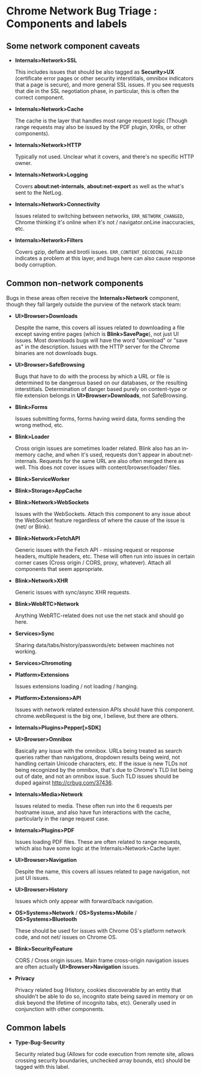 # Chrome Network Bug Triage : Components and labels

## Some network component caveats

* **Internals>Network>SSL**

    This includes issues that should be also tagged as **Security>UX**
    (certificate error pages or other security interstitials, omnibox indicators
    that a page is secure), and more general SSL issues.  If you see requests
    that die in the SSL negotiation phase, in particular, this is often the
    correct component.

* **Internals>Network>Cache**

    The cache is the layer that handles most range request logic (Though range
    requests may also be issued by the PDF plugin, XHRs, or other components).

* **Internals>Network>HTTP**

    Typically not used.  Unclear what it covers, and there's no specific HTTP
    owner.

* **Internals>Network>Logging**

    Covers **about:net-internals**, **about:net-export** as well as the what's
    sent to the NetLog.

* **Internals>Network>Connectivity**

    Issues related to switching between networks, `ERR_NETWORK_CHANGED`, Chrome
    thinking it's online when it's not / navigator.onLine inaccuracies, etc.

* **Internals>Network>Filters**

    Covers gzip, deflate and brotli issues.  `ERR_CONTENT_DECODING_FAILED`
    indicates a problem at this layer, and bugs here can also cause response
    body corruption.

## Common non-network components

Bugs in these areas often receive the **Internals>Network** component, though
they fall largely outside the purview of the network stack team:

* **UI>Browser>Downloads**

    Despite the name, this covers all issues related to downloading a file
    except saving entire pages (which is **Blink>SavePage**), not just UI
    issues.  Most downloads bugs will have the word "download" or "save as" in
    the description.  Issues with the HTTP server for the Chrome binaries are
    not downloads bugs.

* **UI>Browser>SafeBrowsing**

    Bugs that have to do with the process by which a URL or file is determined
    to be dangerous based on our databases, or the resulting interstitials.
    Determination of danger based purely on content-type or file extension
    belongs in **UI>Browser>Downloads**, not SafeBrowsing.

* **Blink>Forms**

    Issues submitting forms, forms having weird data, forms sending the wrong
    method, etc.

* **Blink>Loader**

    Cross origin issues are sometimes loader related.  Blink also has an
    in-memory cache, and when it's used, requests don't appear in
    about:net-internals.  Requests for the same URL are also often merged there
    as well.  This does *not* cover issues with content/browser/loader/ files.

* **Blink>ServiceWorker**

* **Blink>Storage>AppCache**

* **Blink>Network>WebSockets**

    Issues with the WebSockets.  Attach this component to any issue about the
    WebSocket feature regardless of where the cause of the issue is (net/ or
    Blink).

* **Blink>Network>FetchAPI**

    Generic issues with the Fetch API - missing request or response headers,
    multiple headers, etc.  These will often run into issues in certain corner
    cases (Cross origin / CORS, proxy, whatever).  Attach all components that
    seem appropriate.

* **Blink>Network>XHR**

    Generic issues with sync/async XHR requests.

* **Blink>WebRTC>Network**

    Anything WebRTC-related does not use the net stack and should go here.

* **Services>Sync**

    Sharing data/tabs/history/passwords/etc between machines not working.

* **Services>Chromoting**

* **Platform>Extensions**

    Issues extensions loading / not loading / hanging.

* **Platform>Extensions>API**

    Issues with network related extension APIs should have this component.
    chrome.webRequest is the big one, I believe, but there are others.

* **Internals>Plugins>Pepper[>SDK]**

* **UI>Browser>Omnibox**

    Basically any issue with the omnibox.  URLs being treated as search queries
    rather than navigations, dropdown results being weird, not handling certain
    Unicode characters, etc.  If the issue is new TLDs not being recognized by
    the omnibox, that's due to Chrome's TLD list being out of date, and not an
    omnibox issue.  Such TLD issues should be duped against
    http://crbug.com/37436.

* **Internals>Media>Network**

    Issues related to media.  These often run into the 6 requests per hostname
    issue, and also have fun interactions with the cache, particularly in the
    range request case.

* **Internals>Plugins>PDF**

    Issues loading PDF files.  These are often related to range requests, which
    also have some logic at the Internals>Network>Cache layer.

* **UI>Browser>Navigation**

    Despite the name, this covers all issues related to page navigation, not
    just UI issues.

* **UI>Browser>History**

    Issues which only appear with forward/back navigation.

* **OS>Systems>Network** / **OS>Systems>Mobile** / **OS>Systems>Bluetooth**

    These should be used for issues with Chrome OS's platform network code, and
    not net/ issues on Chrome OS.

* **Blink>SecurityFeature**

    CORS / Cross origin issues.  Main frame cross-origin navigation issues are
    often actually **UI>Browser>Navigation** issues.

* **Privacy**

    Privacy related bug (History, cookies discoverable by an entity that
    shouldn't be able to do so, incognito state being saved in memory or on disk
    beyond the lifetime of incognito tabs, etc).  Generally used in conjunction
    with other components.

## Common labels

* **Type-Bug-Security**

    Security related bug (Allows for code execution from remote site, allows
    crossing security boundaries, unchecked array bounds, etc) should be tagged
    with this label.
